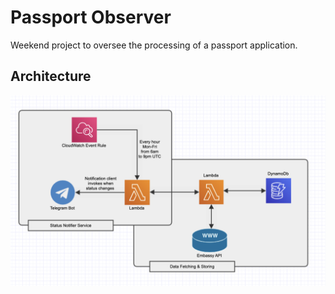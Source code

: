 # Passport Observer
Weekend project to oversee the processing of a passport application.
## Architecture

![architecture](architecture.png)
